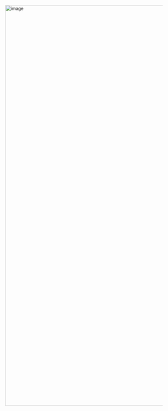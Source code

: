 <img width="1279" alt="image" src="https://github.com/user-attachments/assets/d63dc4d4-3207-487d-b2e5-d9b77a74f872">
